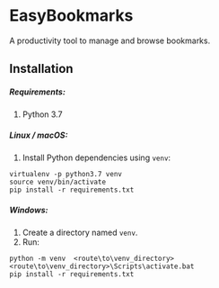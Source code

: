 # EasyBookmarks

A productivity tool to manage and browse bookmarks.


## Installation

##### Requirements:

1. Python 3.7

##### Linux / macOS:

1. Install Python dependencies using `venv`:

```
virtualenv -p python3.7 venv
source venv/bin/activate
pip install -r requirements.txt
```
##### Windows: 

1. Create a directory named `venv`.
2. Run: 

```
python -m venv  <route\to\venv_directory>
<route\to\venv_directory>\Scripts\activate.bat
pip install -r requirements.txt
```